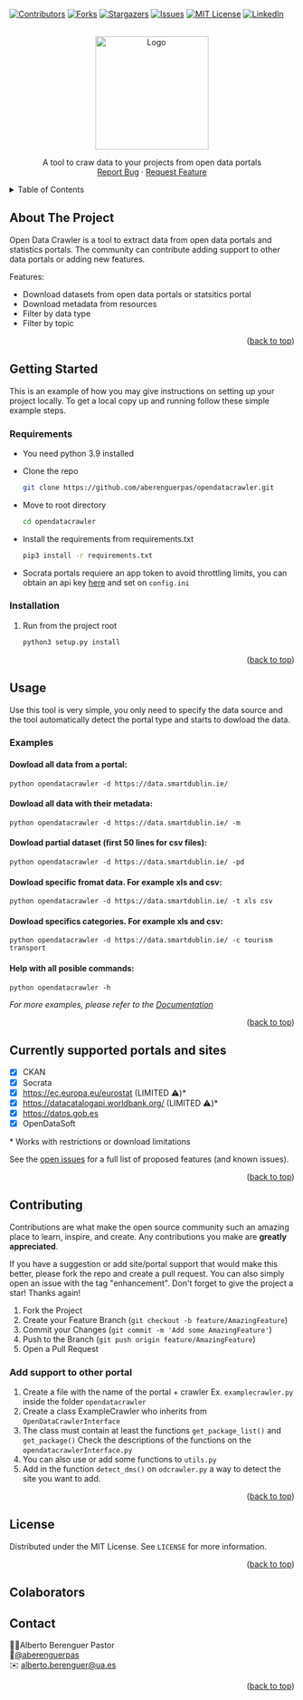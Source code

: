 <div id="top"></div>

[![Contributors][contributors-shield]][contributors-url]
[![Forks][forks-shield]][forks-url]
[![Stargazers][stars-shield]][stars-url]
[![Issues][issues-shield]][issues-url]
[![MIT License][license-shield]][license-url]
[![LinkedIn][linkedin-shield]][linkedin-url]


<!-- PROJECT LOGO -->
<br />
<div align="center">
  <a href="https://github.com/aberenguerpas/opendatacrawler">
    <img src="images/logo.png" alt="Logo" width="200" height="200">
  </a>

  <p align="center">
    A tool to craw data to your projects from open data portals
    <br />
    <a href="https://github.com/aberenguerpas/opendatacrawler/issues">Report Bug</a>
    ·
    <a href="https://github.com/aberenguerpas/opendatacrawler/issues">Request Feature</a>
  </p>
</div>



<!-- TABLE OF CONTENTS -->
<details>
  <summary>Table of Contents</summary>
  <ol>
    <li>
      <a href="#about-the-project">About The Project</a>
    </li>
    <li>
      <a href="#getting-started">Getting Started</a>
      <ul>
        <li><a href="#requirements">requirements</a></li>
        <li><a href="#installation">Installation</a></li>
      </ul>
    </li>
    <li><a href="#usage">Usage</a></li>
    <li><a href="#roadmap">Roadmap</a></li>
    <li><a href="#contributing">Contributing</a></li>
    <li><a href="#license">License</a></li>
    <li><a href="#contact">Contact</a></li>
  </ol>
</details>



<!-- ABOUT THE PROJECT -->
## About The Project
Open Data Crawler is a tool to extract data from open data portals and statistics portals. The community can contribute adding support to other data portals or adding new features.

Features:
* Download datasets from open data portals or statsitics portal
* Download metadata from resources
* Filter by data type
* Filter by topic

<p align="right">(<a href="#top">back to top</a>)</p>

<!-- GETTING STARTED -->
## Getting Started

This is an example of how you may give instructions on setting up your project locally.
To get a local copy up and running follow these simple example steps.

### Requirements
* You need python 3.9 installed

* Clone the repo
  ```sh
  git clone https://github.com/aberenguerpas/opendatacrawler.git
  ```
* Move to root directory
  ```sh
  cd opendatacrawler
  ```
  
* Install the requirements from requirements.txt

  ```sh
  pip3 install -r requirements.txt
  ```

* Socrata portals requiere an app token to avoid throttling limits, you can obtain an api key [here](https://support.socrata.com/hc/en-us/articles/210138558-Generating-an-App-Token)
and set on ```config.ini```

### Installation

1. Run from the project root
   ```sh
   python3 setup.py install 
   ```
<p align="right">(<a href="#top">back to top</a>)</p>


<!-- USAGE EXAMPLES -->
## Usage

Use this tool is very simple, you only need to specify the data source and the tool automatically detect the portal type and starts to dowload the data.

### Examples
#### Dowload all data from a portal:
```
python opendatacrawler -d https://data.smartdublin.ie/
```
#### Dowload all data with their metadata:
```
python opendatacrawler -d https://data.smartdublin.ie/ -m
```
#### Dowload partial dataset (first 50 lines for csv files):
```
python opendatacrawler -d https://data.smartdublin.ie/ -pd
```
#### Dowload specific fromat data. For example xls and csv:
```
python opendatacrawler -d https://data.smartdublin.ie/ -t xls csv
```
#### Dowload specifics categories. For example xls and csv:
```
python opendatacrawler -d https://data.smartdublin.ie/ -c tourism transport
```
#### Help with all posible commands:
```
python opendatacrawler -h
```


_For more examples, please refer to the [Documentation](https://example.com)_

<p align="right">(<a href="#top">back to top</a>)</p>


## Currently supported portals and sites

- [x] CKAN 
- [x] Socrata
- [x] https://ec.europa.eu/eurostat (LIMITED ⚠️)*
- [x] https://datacatalogapi.worldbank.org/ (LIMITED ⚠️)*
- [x] https://datos.gob.es
- [x] OpenDataSoft

\* Works with restrictions or download limitations

See the [open issues](https://github.com/aberenguerpas/opendatacrawler/issues) for a full list of proposed features (and known issues).

<p align="right">(<a href="#top">back to top</a>)</p>



<!-- CONTRIBUTING -->
## Contributing

Contributions are what make the open source community such an amazing place to learn, inspire, and create. Any contributions you make are **greatly appreciated**.

If you have a suggestion or add site/portal support that would make this better, please fork the repo and create a pull request. You can also simply open an issue with the tag "enhancement".
Don't forget to give the project a star! Thanks again!

1. Fork the Project
2. Create your Feature Branch (`git checkout -b feature/AmazingFeature`)
3. Commit your Changes (`git commit -m 'Add some AmazingFeature'`)
4. Push to the Branch (`git push origin feature/AmazingFeature`)
5. Open a Pull Request

### Add support to other portal
1. Create a file with the name of the portal + crawler Ex. ```examplecrawler.py``` inside the folder ```opendatacrawler```
2. Create a class ExampleCrawler who inherits from ```OpenDataCrawlerInterface```
3. The class must contain at least the functions ```get_package_list()``` and ```get_package()``` Check the descriptions of the functions on the ```opendatacrawlerInterface.py```
4. You can also use or add some functions to ```utils.py```
5. Add in the function ```detect_dms()``` on ```odcrawler.py``` a way to detect the site you want to add.

<p align="right">(<a href="#top">back to top</a>)</p>



<!-- LICENSE -->
## License

Distributed under the MIT License. See `LICENSE` for more information.

<p align="right">(<a href="#top">back to top</a>)</p>

## Colaborators


<!-- CONTACT -->
## Contact

🙋‍♂️Alberto Berenguer Pastor \
📱[@aberenguerpas](https://twitter.com/aberenguerpas) \
✉️ alberto.berenguer@ua.es

<p align="right">(<a href="#top">back to top</a>)</p>


<!-- MARKDOWN LINKS & IMAGES -->
<!-- https://www.markdownguide.org/basic-syntax/#reference-style-links -->
[contributors-shield]: https://img.shields.io/github/contributors/aberenguerpas/opendatacrawler?style=for-the-badge
[contributors-url]: https://github.com/aberenguerpas/opendatacrawler/graphs/contributors
[forks-shield]: https://img.shields.io/github/forks/aberenguerpas/opendatacrawler.svg?style=for-the-badge
[forks-url]: https://github.com/aberenguerpas/opendatacrawler/network/members
[stars-shield]: https://img.shields.io/github/stars/aberenguerpas/opendatacrawler.svg?style=for-the-badge
[stars-url]: https://github.com/aberenguerpas/opendatacrawler/stargazers
[issues-shield]: https://img.shields.io/github/issues/aberenguerpas/opendatacrawler.svg?style=for-the-badge
[issues-url]: https://github.com/aberenguerpas/opendatacrawler/issues
[license-shield]: https://img.shields.io/github/license/aberenguerpas/opendatacrawler?style=for-the-badge
[license-url]: https://github.com/aberenguerpas/opendatacrawler/blob/main/LICENSE
[linkedin-shield]: https://img.shields.io/badge/-LinkedIn-black.svg?style=for-the-badge&logo=linkedin&colorB=555
[linkedin-url]: https://www.linkedin.com/in/alberto-berenguer-pastor-220274154/
[product-screenshot]: images/screenshot.png

